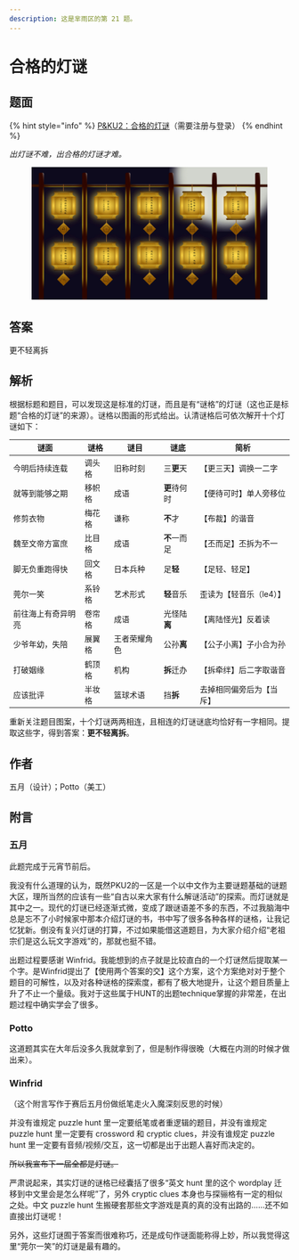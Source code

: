 ```yaml
---
description: 这是芈雨区的第 21 题。
---
```


# 合格的灯谜

## 题面

{% hint style="info" %}
[P\&KU2：合格的灯谜](https://pnku2.pkupuzzle.art/#/game/miyu/prob\_21)（需要注册与登录）
{% endhint %}

_出灯谜不难，出合格的灯谜才难。_

<figure><img src="../../../.gitbook/assets/image (252).png" alt=""><figcaption></figcaption></figure>

## 答案

更不轻离拆

## 解析

根据标题和题目，可以发现这是标准的灯谜，而且是有“谜格”的灯谜（这也正是标题“合格的灯谜”的来源）。谜格以图画的形式给出。认清谜格后可依次解开十个灯谜如下：

| 谜面        | 谜格  | 谜目     | 谜底       | 简析            |
| --------- | --- | ------ | -------- | ------------- |
| 今明后持续连载   | 调头格 | 旧称时刻   | 三**更**天  | 【更三天】调换一二字    |
| 就等到能够之期   | 移帜格 | 成语     | **更**待何时 | 【便待可时】单人旁移位   |
| 修剪衣物      | 梅花格 | 谦称     | **不**才   | 【布裁】的谐音       |
| 魏至文帝方富庶   | 比目格 | 成语     | **不**一而足 | 【丕而足】丕拆为不一    |
| 脚无负重跑得快   | 回文格 | 日本兵种   | 足**轻**   | 【足轻、轻足】       |
| 莞尔一笑      | 系铃格 | 艺术形式   | **轻**音乐  | 歪读为【轻音乐（le4）】 |
| 前往海上有奇异明亮 | 卷帘格 | 成语     | 光怪陆**离** | 【离陆怪光】反着读     |
| 少爷年幼，失陪   | 展翼格 | 王者荣耀角色 | 公孙**离**  | 【公子小离】子小合为孙   |
| 打破姻缘      | 鹤顶格 | 机构     | **拆**迁办  | 【拆牵绊】后二字取谐音   |
| 应该批评      | 半妆格 | 篮球术语   | 挡**拆**   | 去掉相同偏旁后为【当斥】  |

重新关注题目图案，十个灯谜两两相连，且相连的灯谜谜底均恰好有一字相同。提取这些字，得到答案：**更不轻离拆**。

## 作者

五月（设计）；Potto（美工）

## 附言

### 五月

此题完成于元宵节前后。

我没有什么道理的认为，既然PKU2的一区是一个以中文作为主要谜题基础的谜题大区，理所当然的应该有一些“自古以来大家有什么解谜活动”的探索。而灯谜就是其中之一。现代的灯谜已经逐渐式微，变成了跟谜语差不多的东西，不过我脑海中总是忘不了小时候家中那本介绍灯谜的书，书中写了很多各种各样的谜格，让我记忆犹新。倒没有复兴灯谜的打算，不过如果能借这道题目，为大家介绍介绍“老祖宗们是这么玩文字游戏”的，那就也挺不错。

出题过程要感谢 Winfrid。我能想到的点子就是比较直白的一个灯谜然后提取某一个字。是Winfrid提出了【使用两个答案的交】这个方案，这个方案绝对对于整个题目的可解性，以及对各种谜格的探索度，都有了极大地提升，让这个题目质量上升了不止一个量级。我对于这些属于HUNT的出题technique掌握的非常差，在出题过程中确实学会了很多。

### Potto

这道题其实在大年后没多久我就拿到了，但是制作得很晚（大概在内测的时候才做出来）。

### Winfrid

（这个附言写作于赛后五月份做纸笔走火入魔深刻反思的时候）

并没有谁规定 puzzle hunt 里一定要纸笔或者重逻辑的题目，并没有谁规定 puzzle hunt 里一定要有 crossword 和 cryptic clues，并没有谁规定 puzzle hunt 里一定要有音频/视频/交互，这一切都是出于出题人喜好而决定的。

~~所以我宣布下一届全都是灯谜。~~

严肃说起来，其实灯谜的谜格已经囊括了很多“英文 hunt 里的这个 wordplay 迁移到中文里会是怎么样呢”了，另外 cryptic clues 本身也与探骊格有一定的相似之处。中文 puzzle hunt 生搬硬套那些文字游戏是真的真的没有出路的……还不如直接出灯谜呢！

另外，这些灯谜囿于答案而很难称巧，还是成句作谜面能称得上妙，所以我觉得这里“莞尔一笑”的灯谜是最有趣的。
